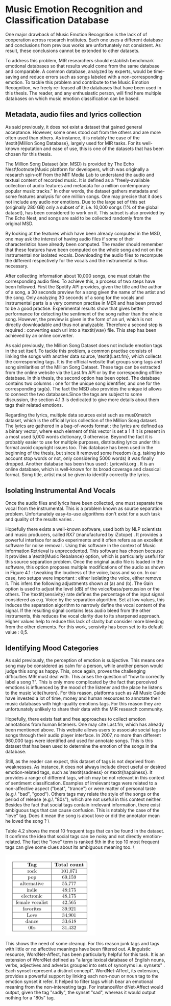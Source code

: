 
# Music Emotion Recognition and Classification Database

 One major drawback of Music Emotion Recognition is the lack of of cooperation across research institutes.  Each one uses a different database and conclusions from previous works are unfortunately not consistent. As result, these conclusions cannot be extended to other datasets. 

To address this problem, MIR researchers should establish benchmark emotional databases so that results would come from the same database and comparable.  A common database, analyzed by experts, would be time-saving and reduce errors such as songs labeled with a non-corresponding emotion.  To tackle this problem and contribute to the Music Emotion Recognition, we freely re- leased all the databases that have been used in this thesis.  The reader, and any enthusiastic person, will find here multiple databases on which music emotion classification can be based.


 ## Metadata, audio files and lyrics collection

As said previously, it does not exist a dataset that gained general acceptance. However, some ones stood out from the others and are more often used than others. As instance, it is notably the case of the \textit{Million Song Database}, largely used for MIR tasks. For its well-known reputation and ease of use, this is one of the datasets that has been chosen for this thesis. 

The Million Song Dataset (abr. MSD) is provided by The Echo Nest\footnote{Music platform for developers, which was originally a research spin-off from the MIT Media Lab to understand the audio and textual content of recorded music. It is defined as a "freely-available collection of audio features and metadata for a million contemporary popular music tracks." In other words, the dataset gathers metadata and some features analysis for one million songs. One may precise that it does not include any audio nor emotions. Due to the large set of this set (originally 280 GB) only a subset of it, i.e. 10,000 songs (1% of the global dataset), has been considered to work on it. This subset is also provided by The Echo Nest, and songs are said to be collected randomly from the original MSD. 


By looking at the features which have been already computed in the MSD, one may ask the interest of having audio files if some of their characteristics have already been computed. The reader should remember that these features have been computed on the whole song and not on the instrumental nor isolated vocals. Downloading the audio files to recompute the different respectively for the vocals and the instrumental is thus necessary.


After collecting information about 10,000 songs, one must obtain the corresponding audio files. To achieve this, a process of two steps have been followed. First the Spotify API provides, given the title and the author of a song, a 30 seconds preview for a song given the name of the artist and the song. Only analyzing 30 seconds of a song for the vocals and instrumental parts is a very common practise in MER and has been proved to be a good practise. Experimental results show that gives better performance for detecting the sentiment of the song rather than the whole song. However, the preview is given in the form of an url, which is not directly downloadable and thus not analyzable. Therefore a second step is required : converting each url into a \textit{wav} file. This step has been achieved by an online converter.

As said previously, the Million Song Dataset does not include emotion tags in the set itself. To tackle this problem, a common practise consists of linking the songs with another data source, \textit{Last.fm}, which collects the corresponding tags. It is the official website that groups song tags and song similarities of the Million Song Dataset. These tags can be extracted from the online website via the Last.fm API or by the corresponding offline database. In this thesis, the second option has been opted. The database contains two columns : one for the unique song identifier, and one for the corresponding tag(s). The fact the MSD also provides the unique id allows to connect the two databases.Since the tags are subject to some discussion, the section 4.1.3 is dedicated to give more details about them tags their related emotions.


Regarding the lyrics, multiple data sources exist such as musiXmatch dataset, which is the official lyrics collection of the Million Song dataset. The lyrics are gathered in a bag-of-words format : the lyrics are defined as a binary vector, where each element of this vector is set a 1 if it is present in a most used 5,000 words dictionary, 0 otherwise. Beyond the fact it is probably easier to use for multiple purposes, distributing lyrics under this format avoid copyright issues too. This database has been used in the beginning of the thesis, but since it removed some freedom (e.g. taking into account stop words or not, only considering 5000 words)
it was finally dropped. Another database has been thus used : Lyricwiki.org . It is an online database, which is well-known for its broad coverage and classical format. Song title, artist must be given to identify correctly the lyrics. 

## Isolating Instrumental And Vocals
Once the audio files and lyrics have been collected, one must separate the vocal from the instrumental. This is a problem known as source separation problem. Unfortunately easy-to-use algorithms don't exist for a such task and quality of the results varies .


Hopefully there exists a well-known software, used both by NLP scientists and music producers, called RX7 (manufactured by iZotope) . It provides a powerful interface for audio experiments and it often refers as an excellent software for noise removal . Using this software in the context of Music Information Retrieval is unprecedented. This software has chosen because it provides a \textit{Music Rebalance} option, which is particularly useful for this source separation problem. Once the original audio file is loaded in the software, this option proposes multiple modifications of the audio as shown in Figure 4.1 : tweaking the loudness of the voice, bass and so on. In our case, two setups were important : either isolating the voice, either remove it. This infers the following adjustments shown at (a) and (b). The Gain option is used to adjust the level (dB) of the voice/bass/percussion or the others. The \textit{sensivity} rate defines the percentage of the input signal considered as e.g. Voice by the separation algorithm. Set at low values, this induces the separation algorithm to narrowly define the vocal content of the signal. If the resulting signal contains less audio bleed from the other instruments, this reduces the vocal clarity due to its sharpened approach. Higher values help to reduce this lack of clarity but consider more bleeding from the other elements. For this work, sensivity has been set to its default value : 0,5.


## Identifying Mood Categories
As said previously, the perception of emotion is subjective. This means one song may be considered as calm for a person, while another person would judge this song as happy. This, once again, proves the challenging difficulties MIR must deal with. This arises the question of “how to correctly label a song ?". This is only more complicated by the fact that perceived emotions is influenced by the mood of the listener and the place he listens to the music \cite{huron}. For this reason, platforms such as All Music Guide have invested a lot of time, money and human resources to annotate their music databases with high-quality emotions tags. For this reason they are unfortunately unlikely to share their data with the MIR research community. 


Hopefully, there exists fast and free approaches to collect emotion annotations from human listeners. One may cite Last.fm, which has already been mentioned above. This website allows users to associate social tags to songs through their audio player interface. In 2007, no more than different 960,000 tags were identified and used for annotate songs. This is this dataset that has been used to determine the emotion of the songs in the database.


Still, as the reader can expect, this dataset of tags is not deprived from weaknesses. As instance, it does not always include direct useful or desired emotion-related tags, such as \textit{sadness} or \textit{happiness}. It provides a range of different tags, which may be not relevant in this context of sentiment classification. Examples of irrelevant tags were related to a non-affective aspect ("beat", "trance") or were matter of personal taste (e.g.\ "bad", "good"). Others tags may relate the style of the songs or the period of release (e.g.\ "80s"), which are not useful in this context neither. Besides the fact that social tags contain irrelevant information, there exist ambiguous tags that can cause confusion. This is notably the case of the "love" tag. Does it mean the song is about love or did the annotator mean he loved the song ? 
\\

Table 4.2 shows the most 10 frequent tags that can be found in the dataset. It confirms the idea that social tags can be noisy and not directly emotion-related. The fact the "love" term is ranked 5th in the top 10 most frequent tags can give some clues about its ambiguous meaning too. 
\\

![alt text](https://github.com/thomasberton/musicemotionrecognition/blob/master/pictures/junktags.png)

This shows the need of some cleanup. For this reason junk tags and tags with little or no affective meanings have been filtered out. A linguistic resource, WordNet-Affect, has been particularly helpful for this task. It is an extension of WordNet defined as "a large lexical database of English nouns, verbs, adjectives and adverbs grouped into sets of synonyms i.e. synsets" . Each synset represent a distinct concept". WordNet-Affect, its extension, provides a powerful support by linking each non-noun or noun tag to the emotion synset it refer. It helped to filter tags which bear an emotional meaning from the non-interesting tags. For instanceWor dNet-Affect would output, given the tag "sadly", the synset "sad", whereas it would output nothing for a "80s" tag.

<!--%% Il faut clarifier les chiffres : combien de tags avec last fm et combien de mots uniques avec wordnet-affect. COmbien matchent ? 

<!--\begin{table}[!h]
\centering
\begin{tabular}{|c|c|}
    \hline
    \textbf{Tag} & \textbf{Total count} \\
    \hline
    rock & 101,071 \\
    \hline
    pop & 69,159 \\
    \hline
    alternative & 55,777 \\
    \hline
    indie & 48;175 \\
    \hline
    electronic & 48,175 \\
    \hline
    female vocalist & 42,565 \\
    \hline
    favorites & 39,921 \\
    \hline
    Love & 34,901 \\
    \hline
    dance & 33,618 \\
    \hline
    00s & 31,432 \\
    \hline
\end{tabular}
\caption{Top 10 most frequent tags in the \textit{Last.fm} dataset}
\end{table}






